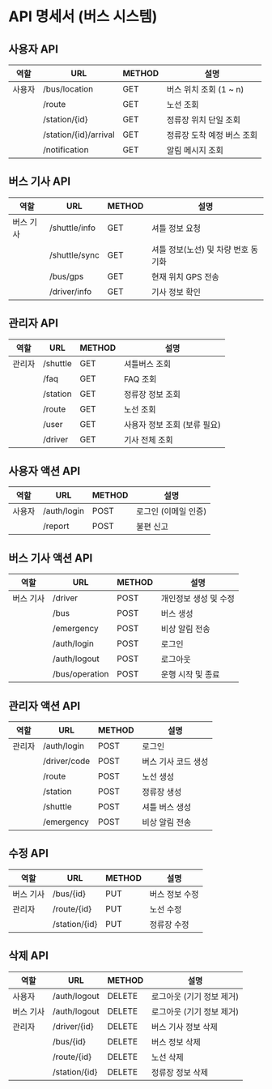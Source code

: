 # API 명세서 (버스 시스템)

## 사용자 API

| 역할 | URL | METHOD | 설명 |
|------|------------------------------|--------|-----------------------------------|
| 사용자 | /bus/location | GET | 버스 위치 조회 (1 ~ n) |
|  | /route | GET | 노선 조회 |
|  | /station/{id} | GET | 정류장 위치 단일 조회 |
|  | /station/{id}/arrival | GET | 정류장 도착 예정 버스 조회 |
|  | /notification | GET | 알림 메시지 조회 |

## 버스 기사 API

| 역할 | URL | METHOD | 설명 |
|------|------------------------------|--------|-----------------------------------|
| 버스 기사 | /shuttle/info | GET | 셔틀 정보 요청 |
|  | /shuttle/sync | GET | 셔틀 정보(노선) 및 차량 번호 동기화 |
|  | /bus/gps | GET | 현재 위치 GPS 전송 |
|  | /driver/info | GET | 기사 정보 확인 |

## 관리자 API

| 역할 | URL | METHOD | 설명 |
|------|------------------------------|--------|-----------------------------------|
| 관리자 | /shuttle | GET | 셔틀버스 조회 |
|  | /faq | GET | FAQ 조회 |
|  | /station | GET | 정류장 정보 조회 |
|  | /route | GET | 노선 조회 |
|  | /user | GET | 사용자 정보 조회 (보류 필요) |
|  | /driver | GET | 기사 전체 조회 |

## 사용자 액션 API

| 역할 | URL | METHOD | 설명 |
|------|------------------------------|--------|-----------------------------------|
| 사용자 | /auth/login | POST | 로그인 (이메일 인증) |
|  | /report | POST | 불편 신고 |

## 버스 기사 액션 API

| 역할 | URL | METHOD | 설명 |
|------|------------------------------|--------|-----------------------------------|
| 버스 기사 | /driver | POST | 개인정보 생성 및 수정 |
|  | /bus | POST | 버스 생성 |
|  | /emergency | POST | 비상 알림 전송 |
|  | /auth/login | POST | 로그인 |
|  | /auth/logout | POST | 로그아웃 |
|  | /bus/operation | POST | 운행 시작 및 종료 |

## 관리자 액션 API

| 역할 | URL | METHOD | 설명 |
|------|------------------------------|--------|-----------------------------------|
| 관리자 | /auth/login | POST | 로그인 |
|  | /driver/code | POST | 버스 기사 코드 생성 |
|  | /route | POST | 노선 생성 |
|  | /station | POST | 정류장 생성 |
|  | /shuttle | POST | 셔틀 버스 생성 |
|  | /emergency | POST | 비상 알림 전송 |

## 수정 API

| 역할 | URL | METHOD | 설명 |
|------|------------------------------|--------|-----------------------------------|
| 버스 기사 | /bus/{id} | PUT | 버스 정보 수정 |
| 관리자 | /route/{id} | PUT | 노선 수정 |
|  | /station/{id} | PUT | 정류장 수정 |

## 삭제 API

| 역할 | URL | METHOD | 설명 |
|------|------------------------------|--------|-----------------------------------|
| 사용자 | /auth/logout | DELETE | 로그아웃 (기기 정보 제거) |
| 버스 기사 | /auth/logout | DELETE | 로그아웃 (기기 정보 제거) |
| 관리자 | /driver/{id} | DELETE | 버스 기사 정보 삭제 |
|  | /bus/{id} | DELETE | 버스 정보 삭제 |
|  | /route/{id} | DELETE | 노선 삭제 |
|  | /station/{id} | DELETE | 정류장 정보 삭제 |

